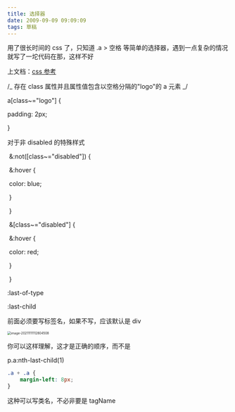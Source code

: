```yaml
---
title: 选择器
date: 2009-09-09 09:09:09
tags: 草稿
---
```


用了很长时间的 css 了，只知道 .a > 空格 等简单的选择器，遇到一点复杂的情况就写了一坨代码在那，这样不好

上文档：[css 参考](https://developer.mozilla.org/zh-CN/docs/Web/CSS/Reference)

/_ 存在 class 属性并且属性值包含以空格分隔的"logo"的 a 元素 _/

a[class~="logo"] {

padding: 2px;

}

对于非 disabled 的特殊样式

​ &:not([class~="disabled"]) {

​ &:hover {

​ color: blue;

​ }

​ }

​ &[class~="disabled"] {

​ &:hover {

​ color: red;

​ }

​ }

:last-of-type

:last-child

前面必须要写标签名，如果不写，应该默认是 div

<img src="https://gitee.com/wen98y/upic/raw/master/uPic/2021-12/28_17:10_vIDtt9.png" alt="image-20211111112804508" style="zoom:50%;" />

你可以这样理解，这才是正确的顺序，而不是

p.a:nth-last-child(1)

```css
.a + .a {
    margin-left: 8px;
}
```

这种可以写类名，不必非要是 tagName

